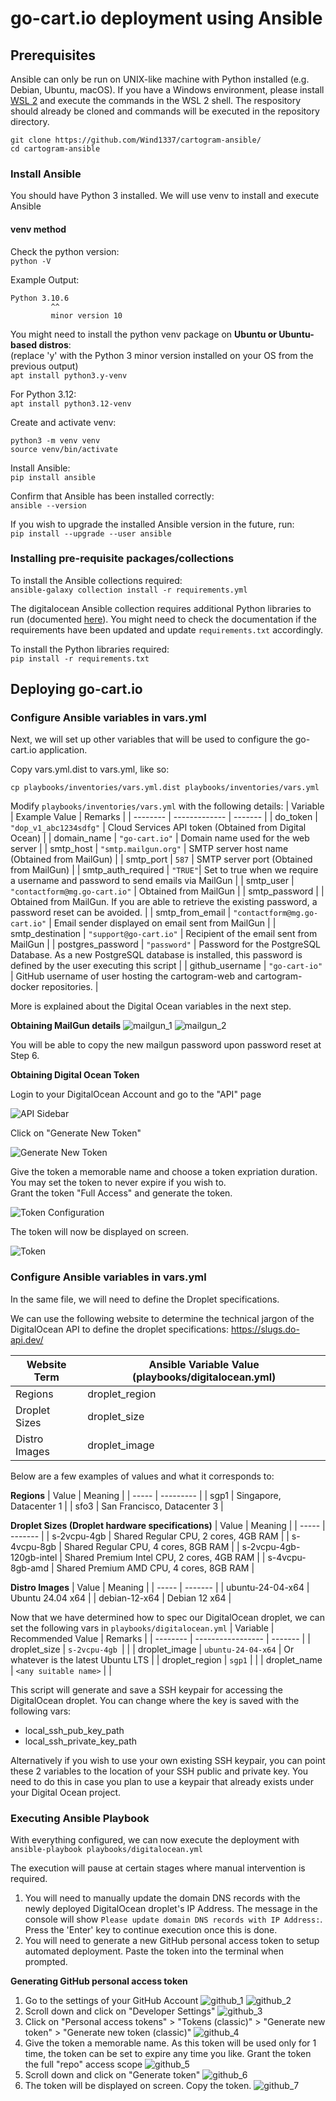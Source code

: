 # go-cart.io deployment using Ansible

## Prerequisites
Ansible can only be run on UNIX-like machine with Python installed (e.g. Debian, Ubuntu, macOS). If you have a Windows environment, please install [WSL 2](https://learn.microsoft.com/en-us/windows/wsl/install) and execute the commands in the WSL 2 shell. The respository should already be cloned and commands will be executed in the repository directory.

```
git clone https://github.com/Wind1337/cartogram-ansible/
cd cartogram-ansible
```

### Install Ansible
You should have Python 3 installed. We will use venv to install and execute Ansible

#### venv method
Check the python version:\
```python -V```

Example Output:
```
Python 3.10.6
         ^^
         minor version 10
```

You might need to install the python venv package on **Ubuntu or Ubuntu-based distros**:\
(replace 'y' with the Python 3 minor version installed on your OS from the previous output)\
```apt install python3.y-venv```

For Python 3.12:\
```apt install python3.12-venv```

Create and activate venv:
```
python3 -m venv venv
source venv/bin/activate
```

Install Ansible:\
```pip install ansible```

Confirm that Ansible has been installed correctly:\
```ansible --version```

If you wish to upgrade the installed Ansible version in the future, run:\
```pip install --upgrade --user ansible```

### Installing pre-requisite packages/collections
To install the Ansible collections required:\
```ansible-galaxy collection install -r requirements.yml```

The digitalocean Ansible collection requires additional Python libraries to run (documented [here](https://github.com/digitalocean/ansible-collection?tab=readme-ov-file#external-requirements)). You might need to check the documentation if the requirements have been updated and update ```requirements.txt``` accordingly.

To install the Python libraries required:\
```pip install -r requirements.txt```

## Deploying go-cart.io

### Configure Ansible variables in vars.yml

Next, we will set up other variables that will be used to configure the go-cart.io application.

Copy vars.yml.dist to vars.yml, like so:

    cp playbooks/inventories/vars.yml.dist playbooks/inventories/vars.yml

Modify ```playbooks/inventories/vars.yml``` with the following details:
| Variable | Example Value | Remarks |
| -------- | ------------- | ------- |
| do_token | ```"dop_v1_abc1234sdfg"``` | Cloud Services API token (Obtained from Digital Ocean) |
| domain_name | ```"go-cart.io"``` | Domain name used for the web server |
| smtp_host | ```"smtp.mailgun.org"``` | SMTP server host name (Obtained from MailGun) |
| smtp_port | ```587``` | SMTP server port (Obtained from MailGun) |
| smtp_auth_required | ```"TRUE"```| Set to true when we require a username and password to send emails via MailGun |
| smtp_user | ```"contactform@mg.go-cart.io"``` | Obtained from MailGun |
| smtp_password | | Obtained from MailGun. If you are able to retrieve the existing password, a password reset can be avoided. |
| smtp_from_email | ```"contactform@mg.go-cart.io"``` | Email sender displayed on email sent from MailGun |
| smtp_destination | ```"support@go-cart.io"``` | Recipient of the email sent from MailGun |
| postgres_password | ```"password"``` | Password for the PostgreSQL Database. As a new PostgreSQL database is installed, this password is defined by the user executing this script |
| github_username | ```"go-cart-io"``` | GitHub username of user hosting the cartogram-web and cartogram-docker repositories. |

More is explained about the Digital Ocean variables in the next step.

**Obtaining MailGun details**
![mailgun_1](./images/mailgun_1.png)
![mailgun_2](./images/mailgun_2.png)

You will be able to copy the new mailgun password upon password reset at Step 6.

**Obtaining Digital Ocean Token**

Login to your DigitalOcean Account and go to the "API" page

![API Sidebar](./images/api_sidebar.png)

Click on "Generate New Token"

![Generate New Token](./images/generate_token.png)

Give the token a memorable name and choose a token expriation duration. You may set the token to never expire if you wish to.\
Grant the token "Full Access" and generate the token.

![Token Configuration](./images/token_scope.png)

The token will now be displayed on screen.

![Token](./images/token.png)

### Configure Ansible variables in vars.yml

In the same file, we will need to define the Droplet specifications.

We can use the following website to determine the technical jargon of the DigitalOcean API to define the droplet specifications: https://slugs.do-api.dev/

| Website Term | Ansible Variable Value (playbooks/digitalocean.yml) |
| ------------------ | ---------------------- |
| Regions | droplet_region |
| Droplet Sizes | droplet_size |
| Distro Images | droplet_image |

Below are a few examples of values and what it corresponds to:

**Regions**
| Value | Meaning   |
| ----- | --------- |
| sgp1  | Singapore, Datacenter 1 |
| sfo3  | San Francisco, Datacenter 3 |

**Droplet Sizes (Droplet hardware specifications)**
| Value | Meaning |
| ----- | ------- |
| s-2vcpu-4gb | Shared Regular CPU, 2 cores, 4GB RAM |
| s-4vcpu-8gb | Shared Regular CPU, 4 cores, 8GB RAM |
| s-2vcpu-4gb-120gb-intel | Shared Premium Intel CPU, 2 cores, 4GB RAM |
| s-4vcpu-8gb-amd | Shared Premium AMD CPU, 4 cores, 8GB RAM |

**Distro Images**
| Value | Meaning |
| ----- | ------- |
| ubuntu-24-04-x64 | Ubuntu 24.04 x64 |
| debian-12-x64 | Debian 12 x64 |

Now that we have determined how to spec our DigitalOcean droplet, we can set the following vars in ```playbooks/digitalocean.yml```
| Variable | Recommended Value | Remarks |
| -------- | ----------------- | ------- |
| droplet_size | ```s-2vcpu-4gb ```| |
| droplet_image | ```ubuntu-24-04-x64``` | Or whatever is the latest Ubuntu LTS |
| droplet_region | ```sgp1``` | |
| droplet_name | ```<any suitable name>``` | |

This script will generate and save a SSH keypair for accessing the DigitalOcean droplet. You can change where the key is saved with the following vars:
- local_ssh_pub_key_path
- local_ssh_private_key_path

Alternatively if you wish to use your own existing SSH keypair, you can point these 2 variables to the location of your SSH public and private key. You need to do this in case you plan to use a keypair that already exists under your Digital Ocean project.

### Executing Ansible Playbook

With everything configured, we can now execute the deployment with\
```ansible-playbook playbooks/digitalocean.yml```

The execution will pause at certain stages where manual intervention is required.

1. You will need to manually update the domain DNS records with the newly deployed DigitalOcean droplet's IP Address. The message in the console will show ```Please update domain DNS records with IP Address:```. Press the 'Enter' key to continue execution once this is done.
2. You will need to generate a new GitHub personal access token to setup automated deployment. Paste the token into the terminal when prompted.

**Generating GitHub personal access token**
1. Go to the settings of your GitHub Account
![github_1](./images/github_1.png)
![github_2](./images/github_2.png)
2. Scroll down and click on "Developer Settings"
![github_3](./images/github_3.png)
3. Click on "Personal access tokens" > "Tokens (classic)" > "Generate new token" > "Generate new token (classic)"
![github_4](./images/github_4.png)
4. Give the token a memorable name. As this token will be used only for 1 time, the token can be set to expire any time you like. Grant the token the full "repo" access scope
![github_5](./images/github_5.png)
5. Scroll down and click on "Generate token"
![github_6](./images/github_6.png)
6. The token will be displayed on screen. Copy the token.
![github_7](./images/github_7.png)
